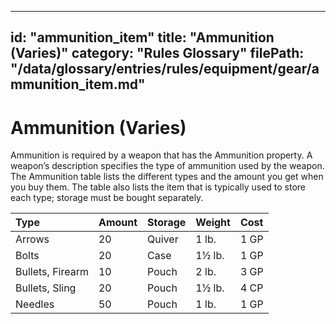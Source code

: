 
---
id: "ammunition_item"
title: "Ammunition (Varies)"
category: "Rules Glossary"
filePath: "/data/glossary/entries/rules/equipment/gear/ammunition_item.md"
---
# Ammunition (Varies)
Ammunition is required by a weapon that has the Ammunition property. A weapon’s description specifies the type of ammunition used by the weapon. The Ammunition table lists the different types and the amount you get when you buy them. The table also lists the item that is typically used to store each type; storage must be bought separately.

| Type | Amount | Storage | Weight | Cost |
|:---|:---|:---|:---|:---|
| Arrows | 20 | Quiver | 1 lb. | 1 GP |
| Bolts | 20 | Case | 1½ lb. | 1 GP |
| Bullets, Firearm | 10 | Pouch | 2 lb. | 3 GP |
| Bullets, Sling | 20 | Pouch | 1½ lb. | 4 CP |
| Needles | 50 | Pouch | 1 lb. | 1 GP |
